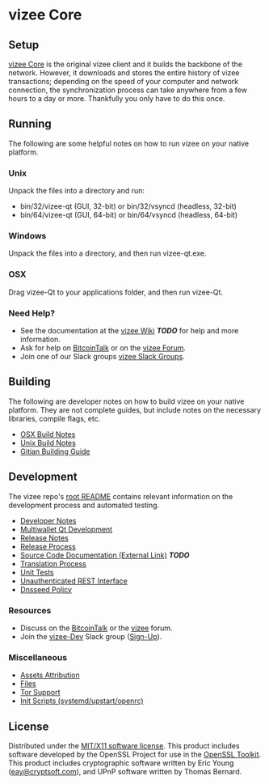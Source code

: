 vizee Core
=====================

Setup
---------------------
[vizee Core](http://vizee.pw/wallet) is the original vizee client and it builds the backbone of the network. However, it downloads and stores the entire history of vizee transactions; depending on the speed of your computer and network connection, the synchronization process can take anywhere from a few hours to a day or more. Thankfully you only have to do this once.

Running
---------------------
The following are some helpful notes on how to run vizee on your native platform.

### Unix

Unpack the files into a directory and run:

- bin/32/vizee-qt (GUI, 32-bit) or bin/32/vsyncd (headless, 32-bit)
- bin/64/vizee-qt (GUI, 64-bit) or bin/64/vsyncd (headless, 64-bit)

### Windows

Unpack the files into a directory, and then run vizee-qt.exe.

### OSX

Drag vizee-Qt to your applications folder, and then run vizee-Qt.

### Need Help?

* See the documentation at the [vizee Wiki](https://en.bitcoin.it/wiki/Main_Page) ***TODO***
for help and more information.
* Ask for help on [BitcoinTalk](https://bitcointalk.org/index.php?topic=1262920.0) or on the [vizee Forum](http://forum.vizee.pw/).
* Join one of our Slack groups [vizee Slack Groups](https://vizee.pw/slack-logins/).

Building
---------------------
The following are developer notes on how to build vizee on your native platform. They are not complete guides, but include notes on the necessary libraries, compile flags, etc.

- [OSX Build Notes](build-osx.md)
- [Unix Build Notes](build-unix.md)
- [Gitian Building Guide](gitian-building.md)

Development
---------------------
The vizee repo's [root README](https://github.com/vizee-Project/vizee/blob/master/README.md) contains relevant information on the development process and automated testing.

- [Developer Notes](developer-notes.md)
- [Multiwallet Qt Development](multiwallet-qt.md)
- [Release Notes](release-notes.md)
- [Release Process](release-process.md)
- [Source Code Documentation (External Link)](https://dev.visucore.com/bitcoin/doxygen/) ***TODO***
- [Translation Process](translation_process.md)
- [Unit Tests](unit-tests.md)
- [Unauthenticated REST Interface](REST-interface.md)
- [Dnsseed Policy](dnsseed-policy.md)

### Resources

* Discuss on the [BitcoinTalk](https://bitcointalk.org/index.php?topic=1262920.0) or the [vizee](http://forum.vizee.pw/) forum.
* Join the [vizee-Dev](https://vizee-dev.slack.com/) Slack group ([Sign-Up](https://vizee-dev.herokuapp.com/)).

### Miscellaneous
- [Assets Attribution](assets-attribution.md)
- [Files](files.md)
- [Tor Support](tor.md)
- [Init Scripts (systemd/upstart/openrc)](init.md)

License
---------------------
Distributed under the [MIT/X11 software license](http://www.opensource.org/licenses/mit-license.php).
This product includes software developed by the OpenSSL Project for use in the [OpenSSL Toolkit](https://www.openssl.org/). This product includes
cryptographic software written by Eric Young ([eay@cryptsoft.com](mailto:eay@cryptsoft.com)), and UPnP software written by Thomas Bernard.
